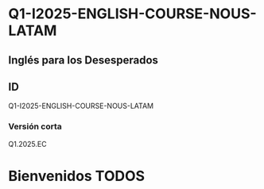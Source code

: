 # Q1-I2025-ENGLISH-COURSE-NOUS-LATAM

## Inglés para los Desesperados

## ID

Q1-I2025-ENGLISH-COURSE-NOUS-LATAM

### Versión corta

Q1.2025.EC

# Bienvenidos TODOS
